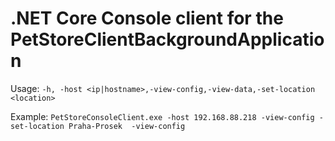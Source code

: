 # .NET Core Console client for the PetStoreClientBackgroundApplication

Usage: `-h, -host <ip|hostname>,-view-config,-view-data,-set-location <location>`

Example: `PetStoreConsoleClient.exe -host 192.168.88.218 -view-config -set-location Praha-Prosek  -view-config`
